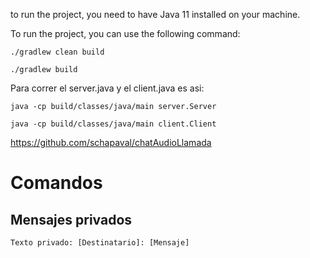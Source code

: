 to run the project, you need to have Java 11 installed on your machine.

To run the project, you can use the following command:
```shell
./gradlew clean build
```
```shell
./gradlew build
```


Para correr el server.java y el client.java es asi: 
```shell
java -cp build/classes/java/main server.Server
```
```shell
java -cp build/classes/java/main client.Client
```
https://github.com/schapaval/chatAudioLlamada

# Comandos

## Mensajes privados

```shell
Texto privado: [Destinatario]: [Mensaje]
```